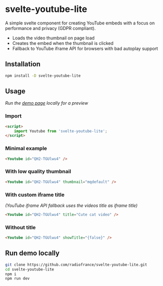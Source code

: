 # svelte-youtube-lite

A simple svelte component for creating YouTube embeds with a focus on performance and privacy (GDPR compliant).

- Loads the video thumbnail on page load
- Creates the embed when the thumbnail is clicked
- Fallback to YouTube iframe API for browsers with bad autoplay support

## Installation

```sh
npm install -D svelte-youtube-lite
```

## Usage

_Run the [demo page](#run-demo-locally) locally for a preview_

### Import

```html
<script>
	import Youtube from 'svelte-youtube-lite';
</script>
```

### Minimal example

```html
<Youtube id="QH2-TGUlwu4" />
```

### With low quality thumbnail

```html
<Youtube id="QH2-TGUlwu4" thumbnail="mqdefault" />
```

### With custom iframe title

_(YouTube iframe API fallback uses the videos title as iframe title)_

```html
<Youtube id="QH2-TGUlwu4" title="Cute cat video" />
```

### Without title

```html
<Youtube id="QH2-TGUlwu4" showTitle="{false}" />
```

## Run demo locally

```sh
git clone https://github.com/radiofrance/svelte-youtube-lite.git
cd svelte-youtube-lite
npm i
npm run dev
```
